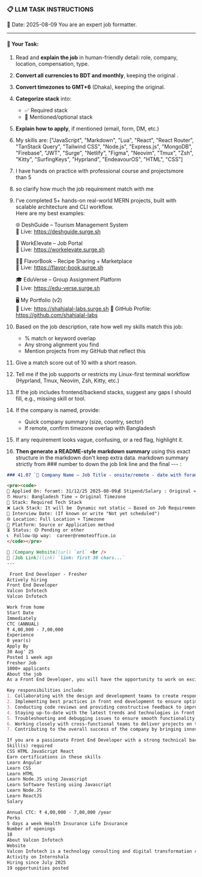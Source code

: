 ### 📋 LLM TASK INSTRUCTIONS  
📅 Date: 2025-08-09
You are an expert job formatter.

---

#### 🔧 Your Task:
1. Read and **explain the job** in human-friendly detail: role, company, location, compensation, type.  
2. **Convert all currencies to BDT and monthly**, keeping the original .  
3. **Convert timezones to GMT+6** (Dhaka), keeping the original.  
4. **Categorize stack** into:  
   - ✅ Required stack  
   - 🔧 Mentioned/optional stack  
5. **Explain how to apply**, if mentioned (email, form, DM, etc.)  
7. My skills are: ["JavaScript", "Markdown", "Lua", "React", "React Router", "TanStack Query", "Tailwind CSS", "Node.js", "Express.js", "MongoDB", "Firebase", "JWT", "Surge", "Netlify", "Figma", "Neovim", "Tmux", "Zsh", "Kitty", "SurfingKeys", "Hyprland", "EndeavourOS", "HTML", "CSS"]
8. I have hands on practice with professional course and projectsmore than 5
9. so clarify how much the job requirement match with me 
10. I’ve completed 5+ hands-on real-world MERN projects, built with scalable architecture and CLI workflow.  
    Here are my best examples:

      🌐 DeshGuide – Tourism Management System  
    🔗 Live: https://deshguide.surge.sh

    💼 WorkElevate – Job Portal  
    🔗 Live: https://workelevate.surge.sh

    🧑‍🍳 FlavorBook – Recipe Sharing + Marketplace  
    🔗 Live: https://flavor-book.surge.sh

    🎓 EduVerse – Group Assignment Platform  
    🔗 Live: https://edu-verse.surge.sh

    🖥️ My Portfolio (v2)  
    🔗 Live: https://shahjalal-labs.surge.sh
    🚀 GitHub Profile: https://github.com/shahjalal-labs

11. Based on the job description, rate how well my skills match this job:  
    - % match or keyword overlap  
    - Any strong alignment you find  
    - Mention projects from my GitHub that reflect this

12. Give a match score out of 10 with a short reason.

13. Tell me if the job supports or restricts my Linux-first terminal workflow (Hyprland, Tmux, Neovim, Zsh, Kitty, etc.)

14. If the job includes frontend/backend stacks, suggest any gaps I should fill, e.g., missing skill or tool.

15. If the company is named, provide:  
    - Quick company summary (size, country, sector)  
    - If remote, confirm timezone overlap with Bangladesh

16. If any requirement looks vague, confusing, or a red flag, highlight it.


17. **Then generate a README-style markdown summary** using this exact structure in the markdown don't keep extra data. markdown summary strictly from ### number to down the job link line and the final --- :
```markdown
### 41.07 `🏢 Company Name — Job Title - onsite/remote - date with foramt: 31/12/25 - bdt salary with BDT suffix`

<pre><code>
📅 Applied On: foramt: 31/12/25 2025-08-09💰 Stipend/Salary : Original ≈ Converted BDT / Monthly
⏰ Hours: Bangladesh Time → Original Timezone
🧰 Stack: Required Tech Stack
❌ Lack Stack: It will be  Dynamic not static – Based on Job Requirements: For your example added: mysql, postgres, redis, docker, nginx, aws, gcp, azure, firebase, netlify, surge, figma, sketch, etc.
📆 Interview Date: (If known or write "Not yet scheduled")
🌐 Location: Full Location + Timezone
🧭 Platform: Source or Application method
⏳ Status: 🟡 Pending or other
📞  Follow-Up way:  career@remoteoffice.io
</code></pre>

🔗 [Company Website](url) `url` <br />
🔗 [Job Link](link) `link: first 30 chars...`
---

 Front End Developer - Fresher
Actively hiring
Front End Developer
Valcon Infotech
Valcon Infotech

Work from home
Start Date
Immediately
CTC (ANNUAL)
₹ 4,00,000 - 7,00,000
Experience
0 year(s)
Apply By
30 Aug' 25
Posted 1 week ago
Fresher Job
1000+ applicants
About the job
As a Front End Developer, you will have the opportunity to work on exciting projects while utilizing your expertise in HTML, CSS, JavaScript, and React. You will play a key role in creating visually stunning and user-friendly interfaces that enhance the overall user experience.

Key responsibilities include:
1. Collaborating with the design and development teams to create responsive and dynamic web applications.
2. Implementing best practices in front end development to ensure optimal performance and compatibility across browsers.
3. Conducting code reviews and providing constructive feedback to improve code quality and maintainability.
4. Staying up-to-date with the latest trends and technologies in front end development to continuously improve our products.
5. Troubleshooting and debugging issues to ensure smooth functionality and user satisfaction.
6. Working closely with cross-functional teams to deliver projects on time and within budget.
7. Contributing to the overall success of the company by bringing innovative ideas and solutions to the table.

If you are a passionate Front End Developer with a strong technical background and a creative mindset, we would love to have you join our team. Apply now and be a part of our dynamic and collaborative work environment.
Skill(s) required
CSS HTML JavaScript React
Earn certifications in these skills
Learn Angular
Learn CSS
Learn HTML
Learn Node.JS using Javascript
Learn Software Testing using Javascript
Learn Node.JS
Learn ReactJS
Salary

Annual CTC: ₹ 4,00,000 - 7,00,000 /year
Perks
5 days a week Health Insurance Life Insurance
Number of openings
18
About Valcon Infotech
Website
Valcon Infotech is a technology consulting and digital transformation company. We specialize in AI-powered solutions, custom software development, and data-driven strategy. Our expert team combines deep industry knowledge with cutting-edge technology to help businesses innovate, scale, and thrive in the digital era.
Activity on Internshala
Hiring since July 2025
19 opportunities posted


```